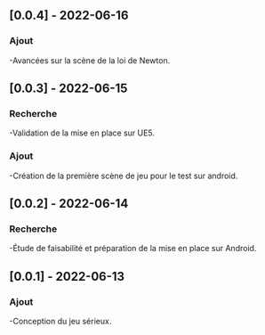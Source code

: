 ## [0.0.4] - 2022-06-16
### Ajout
-Avancées sur la scène de la loi de Newton.

## [0.0.3] - 2022-06-15
### Recherche
-Validation de la mise en place sur UE5.
### Ajout
-Création de la première scène de jeu pour le test sur android.

## [0.0.2] - 2022-06-14
### Recherche
-Étude de faisabilité et préparation de la mise en place sur Android.

## [0.0.1] - 2022-06-13
### Ajout
-Conception du jeu sérieux.